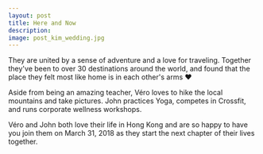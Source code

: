 ```yaml
---
layout: post
title: Here and Now
description:
image: post_kim_wedding.jpg
---
```


They are united by a sense of adventure and a love for traveling. Together they've been to over 30 destinations around the world, and found that the place they felt most like home is in each other's arms &hearts;

Aside from being an amazing teacher, Véro loves to hike the local mountains and take pictures. John practices Yoga, competes in Crossfit, and runs corporate wellness workshops.

Véro and John both love their life in Hong Kong and are so happy to have you join them on March 31, 2018 as they start the next chapter of their lives together.
